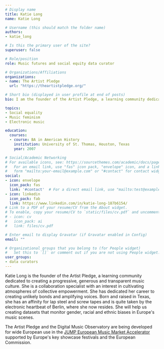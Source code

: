 ```yaml
---
# Display name
title: Katie Long
name: Katie Long

# Username (this should match the folder name)
authors:
- katie_long

# Is this the primary user of the site?
superuser: false

# Role/position
role: Music futures and social equity data curator

# Organizations/Affiliations
organizations:
- name: The Artist Pledge
  url: "https://theartistpledge.org/"

# Short bio (displayed in user profile at end of posts)
bio: I am the founder of the Artist Pledge, a learning community dedicated to creating a progressive, generous and transparent music culture.

topics:
- Social equality
- Music feminism
- Electronic music

education:
  courses:
  - course: BA in American History
    institution: University of St. Thomas, Houston, Texas 
    year: 2007

# Social/Academic Networking
# For available icons, see: https://sourcethemes.com/academic/docs/page-builder/#icons
#   For an email link, use "fas" icon pack, "envelope" icon, and a link in the
#   form "mailto:your-email@example.com" or "#contact" for contact widget.
social:
- icon: envelope
  icon_pack: fas
  link: '#contact'  # For a direct email link, use "mailto:test@example.org".
- icon: linkedin
  icon_pack: fab
  link: https://www.linkedin.com/in/katie-long-187b6154/
# Link to a PDF of your resume/CV from the About widget.
# To enable, copy your resume/CV to `static/files/cv.pdf` and uncomment the lines below.
# - icon: cv
#   icon_pack: ai
#   link: files/cv.pdf

# Enter email to display Gravatar (if Gravatar enabled in Config)
email: ""

# Organizational groups that you belong to (for People widget)
#   Set this to `[]` or comment out if you are not using People widget.
user_groups:
- data curators
---
```


Katie Long is the founder of the Artist Pledge, a learning community dedicated to creating a progressive, generous and transparent music culture. She is a collaboration specialist with an interest in cultivating atmospheres of collective empowerment. She has dedicated her career to creating unlikely bonds and amplifying voices. Born and raised in Texas, she has an affinity for lap steel and screw tapes and is quite taken by the electronic heartbeat of Berlin, where she now resides. She will help us creating datasets that monitor gender, racial and ethnic biases in Europe's music scenes.

The Artist Pledge and the Digital Music Observatory are being developed for wide European use in the [JUMP European Music Market Accelerator](https://www.jumpmusic.eu/fellow2021/the-artist-pledge/) supported by Europe's key showcase festivals and the European Commission.

